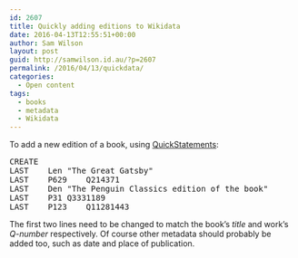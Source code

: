 ```yaml
---
id: 2607
title: Quickly adding editions to Wikidata
date: 2016-04-13T12:55:51+00:00
author: Sam Wilson
layout: post
guid: http://samwilson.id.au/?p=2607
permalink: /2016/04/13/quickdata/
categories:
  - Open content
tags:
  - books
  - metadata
  - Wikidata
---
```

To add a new edition of a book, using [QuickStatements](https://tools.wmflabs.org/wikidata-todo/quick_statements.php):

<pre lang="txt">CREATE
LAST	Len	"The Great Gatsby"
LAST	P629	Q214371
LAST	Den	"The Penguin Classics edition of the book"
LAST	P31	Q3331189
LAST	P123	Q11281443
</pre>

The first two lines need to be changed to match the book’s _title_ and work’s _Q-number_ respectively. Of course other metadata should probably be added too, such as date and place of publication.